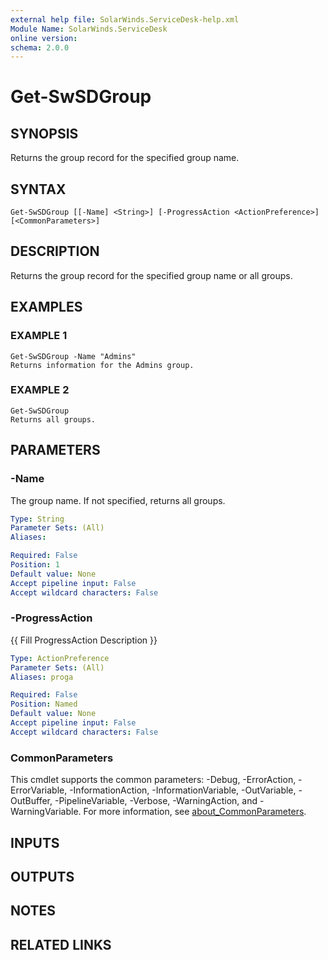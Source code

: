 ```yaml
---
external help file: SolarWinds.ServiceDesk-help.xml
Module Name: SolarWinds.ServiceDesk
online version:
schema: 2.0.0
---
```


# Get-SwSDGroup

## SYNOPSIS
Returns the group record for the specified group name.

## SYNTAX

```
Get-SwSDGroup [[-Name] <String>] [-ProgressAction <ActionPreference>] [<CommonParameters>]
```

## DESCRIPTION
Returns the group record for the specified group name or all groups.

## EXAMPLES

### EXAMPLE 1
```
Get-SwSDGroup -Name "Admins"
Returns information for the Admins group.
```

### EXAMPLE 2
```
Get-SwSDGroup
Returns all groups.
```

## PARAMETERS

### -Name
The group name.
If not specified, returns all groups.

```yaml
Type: String
Parameter Sets: (All)
Aliases:

Required: False
Position: 1
Default value: None
Accept pipeline input: False
Accept wildcard characters: False
```

### -ProgressAction
{{ Fill ProgressAction Description }}

```yaml
Type: ActionPreference
Parameter Sets: (All)
Aliases: proga

Required: False
Position: Named
Default value: None
Accept pipeline input: False
Accept wildcard characters: False
```

### CommonParameters
This cmdlet supports the common parameters: -Debug, -ErrorAction, -ErrorVariable, -InformationAction, -InformationVariable, -OutVariable, -OutBuffer, -PipelineVariable, -Verbose, -WarningAction, and -WarningVariable. For more information, see [about_CommonParameters](http://go.microsoft.com/fwlink/?LinkID=113216).

## INPUTS

## OUTPUTS

## NOTES

## RELATED LINKS
